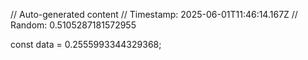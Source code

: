 // Auto-generated content
// Timestamp: 2025-06-01T11:46:14.167Z
// Random: 0.5105287181572955

const data = 0.2555993344329368;
